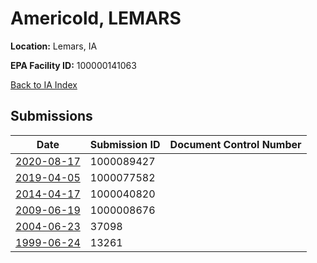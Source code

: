 # Americold, LEMARS

**Location:** Lemars, IA

**EPA Facility ID:** 100000141063

[Back to IA Index](../../index.md)

## Submissions

| Date | Submission ID | Document Control Number |
|------|--------------|-------------------------|
| [2020-08-17](submissions/1000089427.md) | 1000089427 |  |
| [2019-04-05](submissions/1000077582.md) | 1000077582 |  |
| [2014-04-17](submissions/1000040820.md) | 1000040820 |  |
| [2009-06-19](submissions/1000008676.md) | 1000008676 |  |
| [2004-06-23](submissions/37098.md) | 37098 |  |
| [1999-06-24](submissions/13261.md) | 13261 |  |
